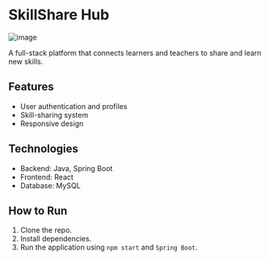 # SkillShare Hub
![image](https://github.com/user-attachments/assets/79a9c15b-e5ad-4c43-b521-aaf4086b4a79)

A full-stack platform that connects learners and teachers to share and learn new skills.

## Features
- User authentication and profiles
- Skill-sharing system
- Responsive design

## Technologies
- Backend: Java, Spring Boot
- Frontend: React
- Database: MySQL

## How to Run
1. Clone the repo.
2. Install dependencies.
3. Run the application using `npm start` and `Spring Boot`.

